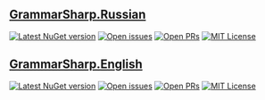 
## [GrammarSharp.Russian](./GrammarSharp.Russian#readme)

[![Latest NuGet version](https://img.shields.io/nuget/v/GrammarSharp.Russian)](https://www.nuget.org/packages/GrammarSharp.Russian/)
[![Open issues](https://img.shields.io/github/issues/Chasmical/GrammarSharp)](https://github.com/Chasmical/GrammarSharp/issues)
[![Open PRs](https://img.shields.io/github/issues-pr/Chasmical/GrammarSharp)](https://github.com/Chasmical/GrammarSharp/pulls)
[![MIT License](https://img.shields.io/github/license/Chasmical/GrammarSharp)](./LICENSE)



## [GrammarSharp.English](./GrammarSharp.English#readme)

[![Latest NuGet version](https://img.shields.io/nuget/v/GrammarSharp.English)](https://www.nuget.org/packages/GrammarSharp.English/)
[![Open issues](https://img.shields.io/github/issues/Chasmical/GrammarSharp)](https://github.com/Chasmical/GrammarSharp/issues)
[![Open PRs](https://img.shields.io/github/issues-pr/Chasmical/GrammarSharp)](https://github.com/Chasmical/GrammarSharp/pulls)
[![MIT License](https://img.shields.io/github/license/Chasmical/GrammarSharp)](./LICENSE)


